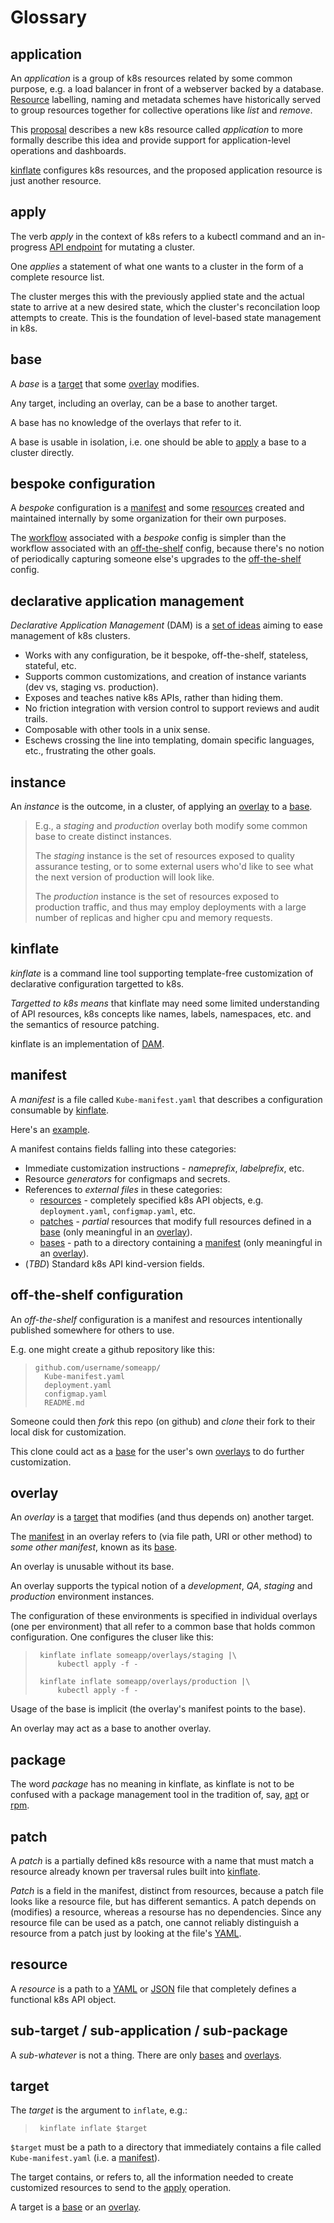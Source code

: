 # Glossary

[DAM]: #declarative-application-management
[JSON]: https://www.json.org/
[Resource]: #resource
[YAML]: http://www.yaml.org/start.html
[application]: #application
[apply]: #apply
[apt]: https://en.wikipedia.org/wiki/APT_(Debian)
[base]: #base
[bases]: #base
[bespoke]: #bespoke-configuration
[kinflate]: #kinflate
[manifest]: #manifest
[off-the-shelf]: #off-the-shelf
[overlay]: #overlay
[overlays]: #overlay
[patch]: #patch
[patches]: #patch
[proposal]: https://github.com/kubernetes/community/pull/1629
[rebase]: https://git-scm.com/docs/git-rebase
[resource]: #resource
[resources]: #resource
[rpm]: https://en.wikipedia.org/wiki/Rpm_(software)
[target]: #target
[workflow]: workflows.md

## application

An _application_ is a group of k8s resources related by
some common purpose, e.g.  a load balancer in front of a
webserver backed by a database.
[Resource] labelling, naming and metadata schemes have
historically served to group resources together for
collective operations like _list_ and _remove_.

This [proposal] describes a new k8s resource called
_application_ to more formally describe this idea and
provide support for application-level operations and
dashboards.

[kinflate] configures k8s resources, and the proposed
application resource is just another resource.


## apply

The verb _apply_ in the context of k8s refers to a
kubectl command and an in-progress [API
endpoint](https://goo.gl/UbCRuf) for mutating a
cluster.

One _applies_ a statement of what one wants to a
cluster in the form of a complete resource list.

The cluster merges this with the previously applied
state and the actual state to arrive at a new desired
state, which the cluster's reconcilation loop attempts
to create.  This is the foundation of level-based state
management in k8s.

## base

A _base_ is a [target] that some [overlay] modifies.

Any target, including an overlay, can be a base to
another target.

A base has no knowledge of the overlays that refer to it.

A base is usable in isolation, i.e. one should
be able to [apply] a base to a cluster directly.

## bespoke configuration

A _bespoke_ configuration is a [manifest] and some
[resources] created and maintained internally by some
organization for their own purposes.

The [workflow] associated with a _bespoke_ config is
simpler than the workflow associated with an
[off-the-shelf] config, because there's no notion of
periodically capturing someone else's upgrades to the
[off-the-shelf] config.

## declarative application management

_Declarative Application Management_ (DAM) is a [set of
ideas](https://goo.gl/T66ZcD) aiming to ease management
of k8s clusters.

 * Works with any configuration, be it bespoke,
   off-the-shelf, stateless, stateful, etc.
 * Supports common customizations, and creation of
   instance variants (dev vs, staging vs. production).
 * Exposes and teaches native k8s APIs, rather than
   hiding them.
 * No friction integration with version control to
   support reviews and audit trails.
 * Composable with other tools in a unix sense.
 * Eschews crossing the line into templating, domain
   specific languages, etc., frustrating the other
   goals.

## instance

An _instance_ is the outcome, in a cluster, of applying
an [overlay] to a [base].

> E.g., a _staging_ and _production_ overlay both modify some
> common base to create distinct instances.
>
> The _staging_ instance is the set of resources
> exposed to quality assurance testing, or to some
> external users who'd like to see what the next
> version of production will look like.
>
> The _production_ instance is the set of resources
> exposed to production traffic, and thus may employ
> deployments with a large number of replicas and higher
> cpu and memory requests.


## kinflate

_kinflate_ is a command line tool supporting template-free
customization of declarative configuration targetted to
k8s.

_Targetted to k8s means_ that kinflate may need some
limited understanding of API resources, k8s concepts
like names, labels, namespaces, etc. and the semantics
of resource patching.

kinflate is an implementation of [DAM].

## manifest

A _manifest_ is a file called `Kube-manifest.yaml` that
describes a configuration consumable by [kinflate].

Here's an [example](Kube-manifest.yaml).

A manifest contains fields falling into these categories:

 * Immediate customization instructions -
   _nameprefix_, _labelprefix_, etc.
 * Resource _generators_ for configmaps and secrets.
 * References to _external files_ in these categories:
   * [resources] - completely specified k8s API objects,
      e.g. `deployment.yaml`, `configmap.yaml`, etc.
   * [patches] - _partial_ resources that modify full
     resources defined in a [base]
     (only meaningful in an [overlay]).
   * [bases] - path to a directory containing
     a [manifest] (only meaningful in an [overlay]).
 * (_TBD_) Standard k8s API kind-version fields.

## off-the-shelf configuration

An _off-the-shelf_ configuration is a manifest and
resources intentionally published somewhere for others
to use.

E.g. one might create a github repository like this:

> ```
> github.com/username/someapp/
>   Kube-manifest.yaml
>   deployment.yaml
>   configmap.yaml
>   README.md
> ```

Someone could then _fork_ this repo (on github) and
_clone_ their fork to their local disk for
customization.

This clone could act as a [base] for the user's
own [overlays] to do further customization.

## overlay

An _overlay_ is a [target] that modifies (and thus
depends on) another target.

The [manifest] in an overlay refers to (via file path,
URI or other method) to _some other manifest_, known as
its [base].

An overlay is unusable without its base.

An overlay supports the typical notion of a
_development_, _QA_, _staging_ and _production_
environment instances.

The configuration of these environments is specified in
individual overlays (one per environment) that all
refer to a common base that holds common configuration.
One configures the cluser like this:

> ```
>  kinflate inflate someapp/overlays/staging |\
>      kubectl apply -f -
>
>  kinflate inflate someapp/overlays/production |\
>      kubectl apply -f -
> ```

Usage of the base is implicit (the overlay's manifest
points to the base).

An overlay may act as a base to another overlay.

## package

The word _package_ has no meaning in kinflate, as
kinflate is not to be confused with a package
management tool in the tradition of, say, [apt] or
[rpm].

## patch

A _patch_ is a partially defined k8s resource with a
name that must match a resource already known per
traversal rules built into [kinflate].

_Patch_ is a field in the manifest, distinct from
resources, because a patch file looks like a resource
file, but has different semantics.  A patch depends on
(modifies) a resource, whereas a resourse has no
dependencies.  Since any resource file can be used as a
patch, one cannot reliably distinguish a resource from
a patch just by looking at the file's [YAML].

## resource

A _resource_ is a path to a [YAML] or [JSON] file that
completely defines a functional k8s API object.

## sub-target / sub-application / sub-package

A _sub-whatever_ is not a thing. There are only [bases] and [overlays].

## target

The _target_ is the argument to `inflate`, e.g.:

> ```
>  kinflate inflate $target
> ```

`$target` must be a path to a directory that
immediately contains a file called
`Kube-manifest.yaml` (i.e. a [manifest]).

The target contains, or refers to, all the information
needed to create customized resources to send to the
[apply] operation.

A target is a [base] or an [overlay].
